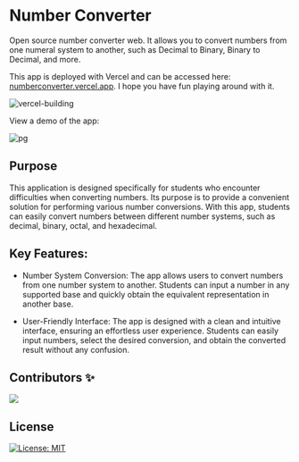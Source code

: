 # Number Converter

Open source number converter web. It allows you to convert numbers from one numeral system to another, such as Decimal to Binary, Binary to Decimal, and more. 

This app is deployed with Vercel and can be accessed here: [numberconverter.vercel.app](https://numberconverter.vercel.app). I hope you have fun playing around with it.

![vercel-building](https://user-images.githubusercontent.com/94834060/202710082-c4561c0b-da58-4a0b-9e48-a695d92aaf82.png)

View a demo of the app:

![pg](https://user-images.githubusercontent.com/94834060/202711585-3325061a-46d1-47a0-985c-fa7d0b715077.png)

## Purpose
This application is designed specifically for students who encounter difficulties when converting numbers. Its purpose is to provide a convenient solution for performing various number conversions. With this app, students can easily convert numbers between different number systems, such as decimal, binary, octal, and hexadecimal.

## Key Features:
* Number System Conversion: The app allows users to convert numbers from one number system to another. Students can input a number in any supported base and quickly obtain the equivalent representation in another base.

* User-Friendly Interface: The app is designed with a clean and intuitive interface, ensuring an effortless user experience. Students can easily input numbers, select the desired conversion, and obtain the converted result without any confusion.

## Contributors ✨

<a href="https://github.com/Ukhang/Number-converter/graphs/contributors">
  <img src="https://contrib.rocks/image?repo=Ukhang/Number-converter" />
</a>

## License
 [![License: MIT](https://img.shields.io/badge/License-MIT-yellow.svg)]([https://opensource.org/licenses/MIT](https://github.com/Ukhang/Number-converter/blob/main/LICENSE))
